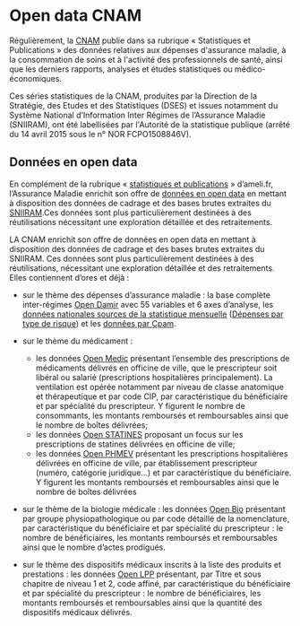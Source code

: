 # Open data CNAM
<!-- SPDX-License-Identifier: MPL-2.0 -->

Régulièrement, la [CNAM](../glossaire/cnam.md) publie dans sa rubrique « Statistiques et Publications » des données relatives aux dépenses d'assurance maladie, à la consommation de soins et à l'activité des professionnels de santé, ainsi que les derniers rapports, analyses et études statistiques ou médico-économiques.

Ces séries statistiques de la CNAM, produites par la Direction de la Stratégie, des Etudes et des Statistiques (DSES) et issues notamment du Système National d’Information Inter Régimes de l’Assurance Maladie (SNIIRAM), ont été labellisées par l'Autorité de la statistique publique (arrêté du 14 avril 2015 sous le n° NOR FCPO1508846V).

## Données en open data

En complément de la rubrique « [statistiques et publications](https://www.ameli.fr/l-assurance-maladie/statistiques-et-publications/index.php) » d’ameli.fr, l’Assurance Maladie enrichit son offre de [données en open data](http://open-data-assurance-maladie.ameli.fr/index.php) en mettant à disposition des données de cadrage et des bases brutes extraites du [SNIIRAM](https://www.ameli.fr/l-assurance-maladie/statistiques-et-publications/sniiram/finalites-du-sniiram.php).Ces données sont plus particulièrement destinées à des réutilisations nécessitant une exploration détaillée et des retraitements.


LA CNAM enrichit son offre de données en open data en mettant à disposition des données de cadrage et des bases brutes extraites du SNIIRAM. Ces données sont plus particulièrement destinées à des réutilisations, nécessitant une exploration détaillée et des retraitements. Elles contiennent d’ores et déjà :

- sur le thème des dépenses d’assurance maladie : la base complète inter-régimes [Open Damir](http://open-data-assurance-maladie.ameli.fr/depenses/index.php#Open_DAMIR) avec 55 variables et 6 axes d’analyse, les [données nationales sources de la statistique mensuelle](http://open-data-assurance-maladie.ameli.fr/depenses/index.php#tables_N) ([Dépenses par type de risque](https://www.ameli.fr/l-assurance-maladie/statistiques-et-publications/donnees-statistiques/depenses-d-assurance-maladie/depenses-par-type-de-risque/depenses-mensuelles-2017.php)) et les [données par Cpam](http://open-data-assurance-maladie.ameli.fr/depenses/index.php#tables_R).

- sur le thème du médicament :
    - les données [Open Medic](http://open-data-assurance-maladie.ameli.fr/medicaments/index.php#Open_Medic) présentant l’ensemble des prescriptions de médicaments délivrés en officine de ville, que le prescripteur soit libéral ou salarié (prescriptions hospitalières principalement). La ventilation est opérée notamment par niveau de classe anatomique et thérapeutique et par code CIP, par caractéristique du bénéficiaire et par spécialité du prescripteur. Y figurent le nombre de consommants, les montants remboursés et remboursables ainsi que le nombre de boîtes délivrées;
    - les données [Open STATINES](http://open-data-assurance-maladie.ameli.fr/medicaments/index.php#Open_STATINES) proposant un focus sur les prescriptions de statines délivrées en officine de ville;
    - les données [Open PHMEV](http://open-data-assurance-maladie.ameli.fr/medicaments/index.php#Open_PHMEV) présentant les prescriptions hospitalières délivrées en officine de ville, par établissement prescripteur (numéro, catégorie juridique…) et par caractéristique du bénéficiaire. Y figurent les montants remboursés et remboursables ainsi que le nombre de boîtes délivrées

- sur le thème de la biologie médicale : les données [Open Bio](http://open-data-assurance-maladie.ameli.fr/biologie/index.php) présentant par groupe physiopathologique ou par code détaillé de la nomenclature, par caractéristique du bénéficiaire et par spécialité du prescripteur : le nombre de bénéficiaires, les montants remboursés et remboursables ainsi que le nombre d’actes prodigués.

- sur le thème des dispositifs médicaux inscrits à la liste des produits et prestations : les données [Open LPP](http://open-data-assurance-maladie.ameli.fr/LPP/index.php) présentant, par Titre et sous chapitre de niveau 1 et 2, code affiné, par caractéristique du bénéficiaire et par spécialité du prescripteur : le nombre de bénéficiaires, les montants remboursés et remboursables ainsi que la quantité des dispositifs médicaux délivrés.
